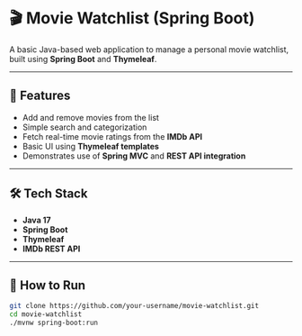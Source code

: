 # 🎬 Movie Watchlist (Spring Boot)

A basic Java-based web application to manage a personal movie watchlist, built using **Spring Boot** and **Thymeleaf**.

---

## 🧩 Features

- Add and remove movies from the list
- Simple search and categorization
- Fetch real-time movie ratings from the **IMDb API**
- Basic UI using **Thymeleaf templates**
- Demonstrates use of **Spring MVC** and **REST API integration**

---

## 🛠 Tech Stack

- **Java 17**
- **Spring Boot**
- **Thymeleaf**
- **IMDb REST API**

---

## 🚀 How to Run

```bash
git clone https://github.com/your-username/movie-watchlist.git
cd movie-watchlist
./mvnw spring-boot:run
